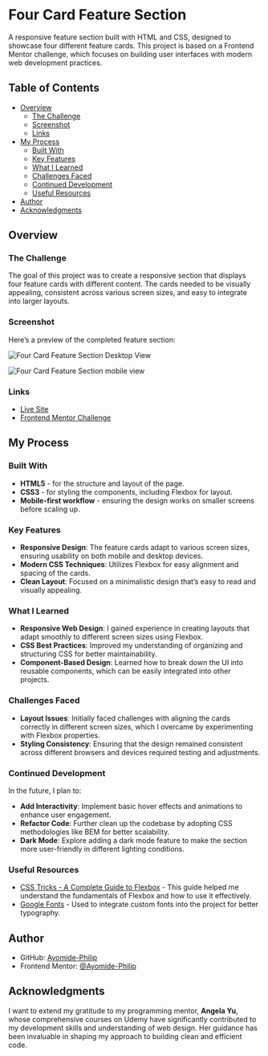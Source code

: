 # Four Card Feature Section

A responsive feature section built with HTML and CSS, designed to showcase four different feature cards. This project is based on a Frontend Mentor challenge, which focuses on building user interfaces with modern web development practices.

## Table of Contents

- [Overview](#overview)
  - [The Challenge](#the-challenge)
  - [Screenshot](#screenshot)
  - [Links](#links)
- [My Process](#my-process)
  - [Built With](#built-with)
  - [Key Features](#key-features)
  - [What I Learned](#what-i-learned)
  - [Challenges Faced](#challenges-faced)
  - [Continued Development](#continued-development)
  - [Useful Resources](#useful-resources)
- [Author](#author)
- [Acknowledgments](#acknowledgments)

## Overview

### The Challenge

The goal of this project was to create a responsive section that displays four feature cards with different content. The cards needed to be visually appealing, consistent across various screen sizes, and easy to integrate into larger layouts.

### Screenshot

Here’s a preview of the completed feature section:

![Four Card Feature Section Desktop View]([./screenshot.png](https://github.com/Ayomide-Philip/four-card-feature-section/blob/5b3c1de204ab79192753ece0fdcb6ca7f3912355/Screenshot%202024-08-05%20120907.png))

![Four Card Feature Section mobile view]([./screenshot.png](https://github.com/Ayomide-Philip/four-card-feature-section/blob/5b3c1de204ab79192753ece0fdcb6ca7f3912355/Screenshot%202024-08-05%20120907.png))

### Links

- [Live Site](https://your-live-site-link.com)
- [Frontend Mentor Challenge](https://www.frontendmentor.io/challenges/four-card-feature-section-weK1eFYK)

## My Process

### Built With

- **HTML5** - for the structure and layout of the page.
- **CSS3** - for styling the components, including Flexbox for layout.
- **Mobile-first workflow** - ensuring the design works on smaller screens before scaling up.

### Key Features

- **Responsive Design**: The feature cards adapt to various screen sizes, ensuring usability on both mobile and desktop devices.
- **Modern CSS Techniques**: Utilizes Flexbox for easy alignment and spacing of the cards.
- **Clean Layout**: Focused on a minimalistic design that’s easy to read and visually appealing.

### What I Learned

- **Responsive Web Design**: I gained experience in creating layouts that adapt smoothly to different screen sizes using Flexbox.
- **CSS Best Practices**: Improved my understanding of organizing and structuring CSS for better maintainability.
- **Component-Based Design**: Learned how to break down the UI into reusable components, which can be easily integrated into other projects.

### Challenges Faced

- **Layout Issues**: Initially faced challenges with aligning the cards correctly in different screen sizes, which I overcame by experimenting with Flexbox properties.
- **Styling Consistency**: Ensuring that the design remained consistent across different browsers and devices required testing and adjustments.

### Continued Development

In the future, I plan to:

- **Add Interactivity**: Implement basic hover effects and animations to enhance user engagement.
- **Refactor Code**: Further clean up the codebase by adopting CSS methodologies like BEM for better scalability.
- **Dark Mode**: Explore adding a dark mode feature to make the section more user-friendly in different lighting conditions.

### Useful Resources

- [CSS Tricks - A Complete Guide to Flexbox](https://css-tricks.com/snippets/css/a-guide-to-flexbox/) - This guide helped me understand the fundamentals of Flexbox and how to use it effectively.
- [Google Fonts](https://fonts.google.com/) - Used to integrate custom fonts into the project for better typography.

## Author

- GitHub: [Ayomide-Philip](https://github.com/Ayomide-Philip)
- Frontend Mentor: [@Ayomide-Philip](https://www.frontendmentor.io/profile/Ayomide-Philip)

## Acknowledgments

I want to extend my gratitude to my programming mentor, **Angela Yu**, whose comprehensive courses on Udemy have significantly contributed to my development skills and understanding of web design. Her guidance has been invaluable in shaping my approach to building clean and efficient code.
